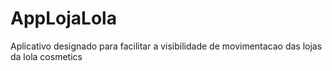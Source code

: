 # AppLojaLola
Aplicativo designado para facilitar a visibilidade de movimentacao das lojas da lola cosmetics
